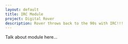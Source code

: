 ```yaml
---
layout: default
title: IRC Module
project: Digital Rover
description: Rover throws back to the 90s with IRC!!!
---
```


Talk about module here...
